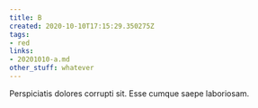 ```yaml
---
title: B
created: 2020-10-10T17:15:29.350275Z
tags:
- red
links:
- 20201010-a.md
other_stuff: whatever
---
```

Perspiciatis dolores corrupti sit.
Esse cumque saepe laboriosam.
